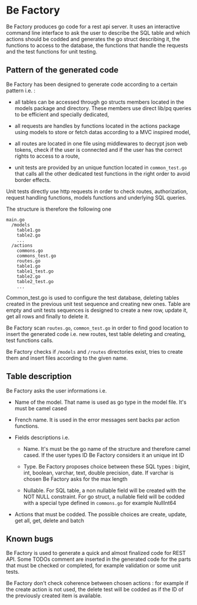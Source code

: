 # Be Factory
Be Factory produces go code for a rest api server. It uses an interactive command line interface to ask the user to describe the SQL table and which actions should be codded and generates the go struct describing it, the functions to access to the database, the functions that handle the requests and the test functions for unit testing.

## Pattern of the generated code

Be Factory has been designed to generate code according to a certain pattern i.e. :

* all tables can be accessed through go structs members located in the models package and directory. These members use direct lib/pq queries to be efficient and specially dedicated,

* all requests are handles by functions located in the actions package using models to store or fetch datas according to a MVC inspired model,

* all routes are located in one file using middlewares to decrypt json web tokens, check if the user is connected and if the user has the correct rights to access to a route,

* unit tests are provided by an unique function located in `common_test.go` that calls all the other dedicated test functions in the right order to avoid border effects.

Unit tests directly use http requests in order to check routes, authorization, request handling functions, models functions and underlying SQL queries.

The structure is therefore the following one

```
main.go
  /models
    table1.go
    table2.go
    ...
  /actions
    commons.go
    commons_test.go
    routes.go
    table1.go
    table1_test.go
    table2.go
    table2_test.go
    ...
```

Common_test.go is used to configure the test database, deleting tables created in the previous unit test sequence and creating new ones. Table are empty and unit tests sequences is designed to create a new row, update it, get all rows and finally to delete it.

Be Factory scan `routes.go`, `common_test.go` in order to find good location to insert the generated code i.e. new routes, test table deleting and creating, test functions calls.

Be Factory checks if `/models` and `/routes` directories exist, tries to create them and insert files according to the given name.

## Table description

Be Factory asks the user informations i.e.

* Name of the model. That name is used as go type in the model file. It's must be camel cased

* French name. It is used in the error messages sent backs par action functions.

* Fields descriptions i.e.

  * Name. It's must be the go name of the structure and therefore camel cased. If the user types ID Be Factory considers it an unique int ID

  * Type. Be Factory proposes choice between these SQL types : bigint, int, boolean, varchar, text, double precision, date. If varchar is chosen Be Factory asks for the max length

  * Nullable. For SQL table, a non nullable field will be created with the NOT NULL constraint. For go struct, a nullable field will be codded with a special type defined in `commons.go` for example NullInt64

* Actions that must be codded. The possible choices are create, update, get all, get, delete and batch

## Known bugs

Be Factory is used to generate a quick and almost finalized code for REST API. Some TODOs comment are inserted in the generated code for the parts that must be checked or completed, for example validation or some unit tests.

Be Factory don't check coherence between chosen actions : for example if the create action is not used, the delete test will be codded as if the ID of the previously created item is available.